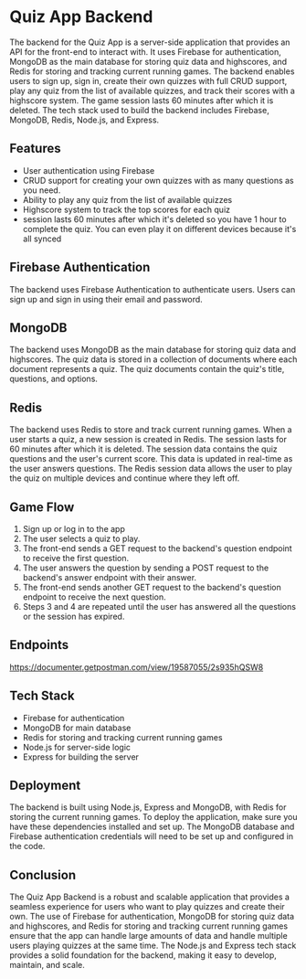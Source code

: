 # 

# **Quiz App Backend**

The backend for the Quiz App is a server-side application that provides an API for the front-end to interact with. It uses Firebase for authentication, MongoDB as the main database for storing quiz data and highscores, and Redis for storing and tracking current running games. The backend enables users to sign up, sign in, create their own quizzes with full CRUD support, play any quiz from the list of available quizzes, and track their scores with a highscore system. The game session lasts 60 minutes after which it is deleted. The tech stack used to build the backend includes Firebase, MongoDB, Redis, Node.js, and Express.

## **Features**

- User authentication using Firebase
- CRUD support for creating your own quizzes with as many questions as you need.
- Ability to play any quiz from the list of available quizzes
- Highscore system to track the top scores for each quiz
- session lasts 60 minutes after which it's deleted so you have 1 hour to complete the quiz. You can even play it on different devices because it's all synced

## **Firebase Authentication**

The backend uses Firebase Authentication to authenticate users. Users can sign up and sign in using their email and password.

## **MongoDB**

The backend uses MongoDB as the main database for storing quiz data and highscores. The quiz data is stored in a collection of documents where each document represents a quiz. The quiz documents contain the quiz's title, questions, and options.

## **Redis**

The backend uses Redis to store and track current running games. When a user starts a quiz, a new session is created in Redis. The session lasts for 60 minutes after which it is deleted. The session data contains the quiz questions and the user's current score. This data is updated in real-time as the user answers questions. The Redis session data allows the user to play the quiz on multiple devices and continue where they left off.

## **Game Flow**

1. Sign up or log in to the app
2. The user selects a quiz to play.
3. The front-end sends a GET request to the backend's question endpoint to receive the first question.
4. The user answers the question by sending a POST request to the backend's answer endpoint with their answer.
5. The front-end sends another GET request to the backend's question endpoint to receive the next question.
6. Steps 3 and 4 are repeated until the user has answered all the questions or the session has expired.

## **Endpoints**
 https://documenter.getpostman.com/view/19587055/2s935hQSW8

## **Tech Stack**

- Firebase for authentication
- MongoDB for main database
- Redis for storing and tracking current running games
- Node.js for server-side logic
- Express for building the server

## **Deployment**

The backend is built using Node.js, Express and MongoDB, with Redis for storing the current running games. To deploy the application, make sure you have these dependencies installed and set up. The MongoDB database and Firebase authentication credentials will need to be set up and configured in the code.

## **Conclusion**

The Quiz App Backend is a robust and scalable application that provides a seamless experience for users who want to play quizzes and create their own. The use of Firebase for authentication, MongoDB for storing quiz data and highscores, and Redis for storing and tracking current running games ensure that the app can handle large amounts of data and handle multiple users playing quizzes at the same time. The Node.js and Express tech stack provides a solid foundation for the backend, making it easy to develop, maintain, and scale.
